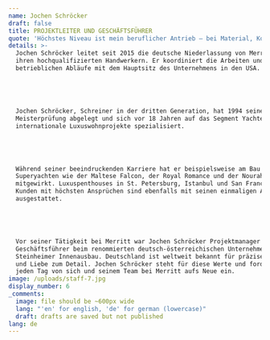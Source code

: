 ```yaml
---
name: Jochen Schröcker
draft: false
title: PROJEKTLEITER UND GESCHÄFTSFÜHRER
quote: 'Höchstes Niveau ist mein beruflicher Antrieb – bei Material, Kollegen und Kunden.'
details: >-
  Jochen Schröcker leitet seit 2015 die deutsche Niederlassung von Merritt mit
  ihren hochqualifizierten Handwerkern. Er koordiniert die Arbeiten und
  betrieblichen Abläufe mit dem Hauptsitz des Unternehmens in den USA.





  Jochen Schröcker, Schreiner in der dritten Generation, hat 1994 seine
  Meisterprüfung abgelegt und sich vor 18 Jahren auf das Segment Yachten und
  internationale Luxuswohnprojekte spezialisiert.





  Während seiner beeindruckenden Karriere hat er beispielsweise am Bau bekannter
  Superyachten wie der Maltese Falcon, der Royal Romance und der Nourah of Riyad
  mitgewirkt. Luxuspenthouses in St. Petersburg, Istanbul und San Francisco von
  Kunden mit höchsten Ansprüchen sind ebenfalls mit seinen einmaligen Arbeiten
  ausgestattet.





  Vor seiner Tätigkeit bei Merritt war Jochen Schröcker Projektmanager und
  Geschäftsführer beim renommierten deutsch-österreichischen Unternehmen Sinnex
  Steinheimer Innenausbau. Deutschland ist weltweit bekannt für präzises Handwerk
  und Liebe zum Detail. Jochen Schröcker steht für diese Werte und fordert sie
  jeden Tag von sich und seinem Team bei Merritt aufs Neue ein.
image: /uploads/staff-7.jpg
display_number: 6
_comments:
  image: file should be ~600px wide
  lang: "'en' for english, 'de' for german (lowercase)"
  draft: drafts are saved but not published
lang: de
---
```


